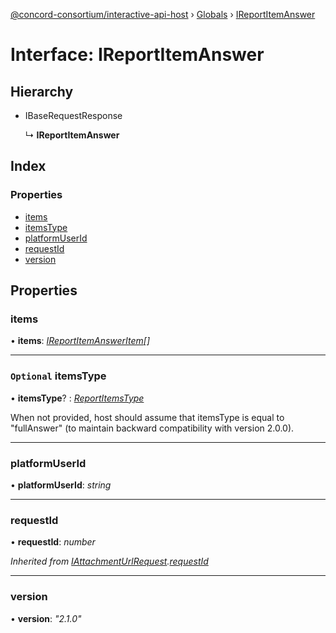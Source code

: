 [@concord-consortium/interactive-api-host](../README.md) › [Globals](../globals.md) › [IReportItemAnswer](ireportitemanswer.md)

# Interface: IReportItemAnswer

## Hierarchy

* IBaseRequestResponse

  ↳ **IReportItemAnswer**

## Index

### Properties

* [items](ireportitemanswer.md#items)
* [itemsType](ireportitemanswer.md#optional-itemstype)
* [platformUserId](ireportitemanswer.md#platformuserid)
* [requestId](ireportitemanswer.md#requestid)
* [version](ireportitemanswer.md#version)

## Properties

###  items

• **items**: *[IReportItemAnswerItem](../globals.md#ireportitemansweritem)[]*

___

### `Optional` itemsType

• **itemsType**? : *[ReportItemsType](../globals.md#reportitemstype)*

When not provided, host should assume that itemsType is equal to "fullAnswer" (to maintain backward compatibility
with version 2.0.0).

___

###  platformUserId

• **platformUserId**: *string*

___

###  requestId

• **requestId**: *number*

*Inherited from [IAttachmentUrlRequest](iattachmenturlrequest.md).[requestId](iattachmenturlrequest.md#requestid)*

___

###  version

• **version**: *"2.1.0"*
